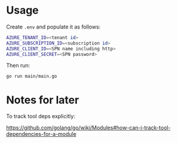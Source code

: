 # Usage

Create `.env` and populate it as follows:

```bash
AZURE_TENANT_ID=<tenant id>
AZURE_SUBSCRIPTION_ID=<subscription id>
AZURE_CLIENT_ID=<SPN name including http>
AZURE_CLIENT_SECRET=<SPN password>
```

Then run:

`go run main/main.go`

# Notes for later

To track tool deps explicitly:

https://github.com/golang/go/wiki/Modules#how-can-i-track-tool-dependencies-for-a-module
